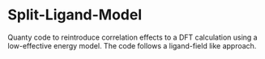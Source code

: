 # Split-Ligand-Model
Quanty code to reintroduce correlation effects to a DFT calculation using a low-effective energy model. The code follows a ligand-field like approach.

